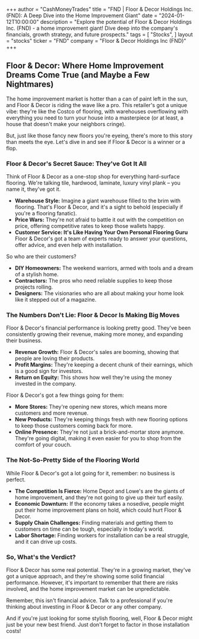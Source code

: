 +++
author = "CashMoneyTrades"
title = "FND |  Floor & Decor Holdings Inc. (FND): A Deep Dive into the Home Improvement Giant"
date = "2024-01-12T10:00:00"
description = "Explore the potential of Floor & Decor Holdings Inc. (FND) - a home improvement giant! Dive deep into the company's financials, growth strategy, and future prospects."
tags = [
"Stocks",
]
layout = "stocks"
ticker = "FND"
company = "Floor & Decor Holdings Inc (FND)"
+++
        


## Floor & Decor: Where Home Improvement Dreams Come True (and Maybe a Few Nightmares)

The home improvement market is hotter than a can of paint left in the sun, and Floor & Decor is riding the wave like a pro. This retailer's got a unique vibe: they're like the Costco of flooring, with warehouses overflowing with everything you need to turn your house into a masterpiece (or at least, a house that doesn't make your neighbors cringe). 

But, just like those fancy new floors you're eyeing, there's more to this story than meets the eye. Let's dive in and see if Floor & Decor is a winner or a flop.

### Floor & Decor's Secret Sauce: They've Got It All

Think of Floor & Decor as a one-stop shop for everything hard-surface flooring. We're talking tile, hardwood, laminate, luxury vinyl plank – you name it, they've got it. 

* **Warehouse Style:** Imagine a giant warehouse filled to the brim with flooring. That's Floor & Decor, and it's a sight to behold (especially if you're a flooring fanatic). 
* **Price Wars:** They're not afraid to battle it out with the competition on price, offering competitive rates to keep those wallets happy. 
* **Customer Service: It's Like Having Your Own Personal Flooring Guru**  Floor & Decor's got a team of experts ready to answer your questions, offer advice, and even help with installation. 

So who are their customers? 

* **DIY Homeowners:** The weekend warriors, armed with tools and a dream of a stylish home. 
* **Contractors:**  The pros who need reliable supplies to keep those projects rolling.
* **Designers:**  The visionaries who are all about making your home look like it stepped out of a magazine.

### The Numbers Don't Lie: Floor & Decor Is Making Big Moves

Floor & Decor's financial performance is looking pretty good. They've been consistently growing their revenue, making more money, and expanding their business. 

* **Revenue Growth:** Floor & Decor's sales are booming, showing that people are loving their products.
* **Profit Margins:** They're keeping a decent chunk of their earnings, which is a good sign for investors. 
* **Return on Equity:**  This shows how well they're using the money invested in the company.  

Floor & Decor's got a few things going for them:

* **More Stores:** They're opening new stores, which means more customers and more revenue. 
* **New Products:** They're keeping things fresh with new flooring options to keep those customers coming back for more. 
* **Online Presence:**  They're not just a brick-and-mortar store anymore. They're going digital, making it even easier for you to shop from the comfort of your couch.

### The Not-So-Pretty Side of the Flooring World

While Floor & Decor's got a lot going for it, remember:  no business is perfect. 

* **The Competition Is Fierce:**  Home Depot and Lowe's are the giants of home improvement, and they're not going to give up their turf easily. 
* **Economic Downturn:**  If the economy takes a nosedive, people might put their home improvement plans on hold, which could hurt Floor & Decor. 
* **Supply Chain Challenges:**  Finding materials and getting them to customers on time can be tough, especially in today's world.
* **Labor Shortage:**  Finding workers for installation can be a real struggle, and it can drive up costs.

### So, What's the Verdict?

Floor & Decor has some real potential. They're in a growing market, they've got a unique approach, and they're showing some solid financial performance. However, it's important to remember that there are risks involved, and the home improvement market can be unpredictable. 

Remember, this isn't financial advice.  Talk to a professional if you're thinking about investing in Floor & Decor or any other company. 

And if you're just looking for some stylish flooring, well, Floor & Decor might just be your new best friend. Just don't forget to factor in those installation costs! 

        